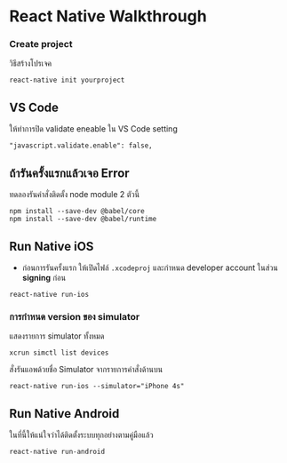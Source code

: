 
# React Native Walkthrough

### Create project

วิธีสร้างโปรเจค

```
react-native init yourproject
```

## VS Code

ให้ทำการปิด validate eneable ใน VS Code setting

```
"javascript.validate.enable": false,
```

## ถ้ารันครั้งแรกแล้วเจอ Error 

ทดลองรันคำสั่งติดตั้ง node module 2 ตัวนี้

```
npm install --save-dev @babel/core
npm install --save-dev @babel/runtime
```

## Run Native iOS

* ก่อนการรันครั้งแรก ให้เปิดไฟล์ `.xcodeproj` และกำหนด developer account ในส่วน **signing** ก่อน

```
react-native run-ios
```

### การกำหนด version ของ simulator

แสดงรายการ simulator ทั้งหมด

```
xcrun simctl list devices
```

สั่งรันแอพด้วยชื่อ Simulator จากรายการคำสั่งด้านบน

```
react-native run-ios --simulator="iPhone 4s"
```


## Run Native Android

ในที่นี้ให้แน่ใจว่าได้ติดตั้งระบบทุกอย่างตามคู่มือแล้ว 

```
react-native run-android
```